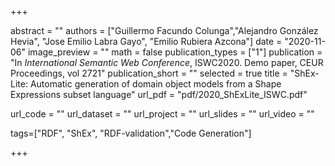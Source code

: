 +++

abstract = ""
authors = ["Guillermo Facundo Colunga","Alejandro González Hevia", "Jose Emilio Labra Gayo", "Emilio Rubiera Azcona"]
date = "2020-11-06"
image_preview = ""
math = false
publication_types = ["1"]
publication = "In *International Semantic Web Conference*, ISWC2020. Demo paper, CEUR Proceedings, vol 2721"
publication_short = ""
selected = true
title = "ShEx-Lite: Automatic generation of domain object models from a Shape Expressions subset language"
url_pdf = "pdf/2020_ShExLite_ISWC.pdf"

url_code = ""
url_dataset = ""
url_project = ""
url_slides = ""
url_video = ""

tags=["RDF", "ShEx", "RDF-validation","Code Generation"]

+++